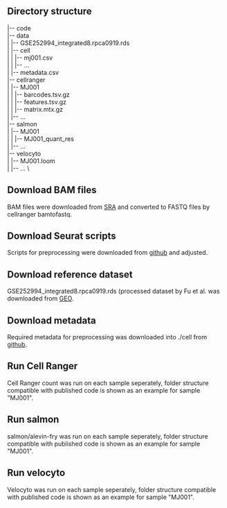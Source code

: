 ## Directory structure

|-- code \
|-- data \
|   |-- GSE252994_integrated8.rpca0919.rds \
|   |-- cell \
|   |   |-- mj001.csv \
|   |   |-- ... \
|   |-- metadata.csv \
|-- cellranger \
|   |-- MJ001 \
|   |   |-- barcodes.tsv.gz \
|   |   |-- features.tsv.gz \
|   |   |-- matrix.mtx.gz \
|   |-- ... \
|-- salmon \
|   |-- MJ001 \
|   |   |-- MJ001_quant_res \
|   |-- ... \
|-- velocyto \
|   |-- MJ001.loom \
|   |-- ... \


## Download BAM files
BAM files were downloaded from [SRA](https://trace.ncbi.nlm.nih.gov/Traces/index.html?view=study&acc=SRP417027) and converted to FASTQ files by cellranger bamtofastq.

## Download Seurat scripts
Scripts for preprocessing were downloaded from [github](https://github.com/princello/scRNA-seq-TRM-paper/blob/main/SC_processing.R) and adjusted.

## Download reference dataset
GSE252994_integrated8.rpca0919.rds (processed dataset by Fu et al. was downloaded from [GEO](https://www.ncbi.nlm.nih.gov/geo/query/acc.cgi?acc=GSE252994).

## Download metadata
Required metadata for preprocessing was downloaded into ./cell from [github](https://github.com/princello/scRNA-seq-TRM-paper/tree/main/cell).

## Run Cell Ranger
Cell Ranger count was run on each sample seperately, folder structure compatible with published
code is shown as an example for sample "MJ001".

## Run salmon
salmon/alevin-fry was run on each sample seperately, folder structure compatible with published
code is shown as an example for sample "MJ001".

## Run velocyto
Velocyto was run on each sample seperately, folder structure compatible with published
code is shown as an example for sample "MJ001".